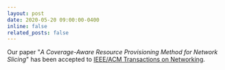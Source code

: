```yaml
---
layout: post
date: 2020-05-20 09:00:00-0400
inline: false
related_posts: false
---
```


Our paper "*A Coverage-Aware Resource Provisioning Method for Network Slicing*" has been accepted to [IEEE/ACM Transactions on Networking](https://ieeexplore.ieee.org/document/9187556/).
